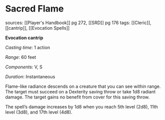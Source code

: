 # Sacred Flame
sources: [[Player's Handbook]] pg 272, [[SRD]] pg 176
tags: [[Cleric]], [[cantrip]], [[Evocation Spells]]

**Evocation cantrip**

*Casting time*: 1 action

*Range*: 60 feet

*Components*: V, S

*Duration*: Instantaneous

Flame-like radiance descends on a creature that you can see within range. The target must succeed on a Dexterity saving throw or take 1d8 radiant damage. The target gains no benefit from cover for this saving throw.

The spell’s damage increases by 1d8 when you reach 5th level (2d8), 11th level (3d8), and 17th level (4d8).
